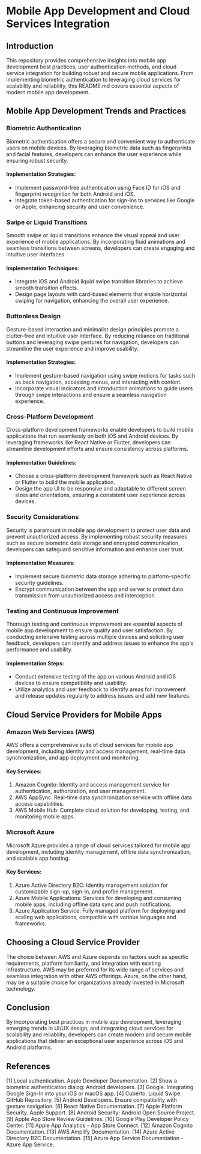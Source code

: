 # Mobile App Development and Cloud Services Integration

## Introduction

This repository provides comprehensive insights into mobile app development best practices, user authentication methods, and cloud service integration for building robust and secure mobile applications. From implementing biometric authentication to leveraging cloud services for scalability and reliability, this README.md covers essential aspects of modern mobile app development.

## Mobile App Development Trends and Practices

### Biometric Authentication
Biometric authentication offers a secure and convenient way to authenticate users on mobile devices. By leveraging biometric data such as fingerprints and facial features, developers can enhance the user experience while ensuring robust security.

#### Implementation Strategies:
- Implement password-free authentication using Face ID for iOS and fingerprint recognition for both Android and iOS.
- Integrate token-based authentication for sign-ins to services like Google or Apple, enhancing security and user convenience.

### Swipe or Liquid Transitions
Smooth swipe or liquid transitions enhance the visual appeal and user experience of mobile applications. By incorporating fluid animations and seamless transitions between screens, developers can create engaging and intuitive user interfaces.

#### Implementation Techniques:
- Integrate iOS and Android liquid swipe transition libraries to achieve smooth transition effects.
- Design page layouts with card-based elements that enable horizontal swiping for navigation, enhancing the overall user experience.

### Buttonless Design
Gesture-based interaction and minimalist design principles promote a clutter-free and intuitive user interface. By reducing reliance on traditional buttons and leveraging swipe gestures for navigation, developers can streamline the user experience and improve usability.

#### Implementation Strategies:
- Implement gesture-based navigation using swipe motions for tasks such as back navigation, accessing menus, and interacting with content.
- Incorporate visual indicators and introduction animations to guide users through swipe interactions and ensure a seamless navigation experience.

### Cross-Platform Development
Cross-platform development frameworks enable developers to build mobile applications that run seamlessly on both iOS and Android devices. By leveraging frameworks like React Native or Flutter, developers can streamline development efforts and ensure consistency across platforms.

#### Implementation Guidelines:
- Choose a cross-platform development framework such as React Native or Flutter to build the mobile application.
- Design the app UI to be responsive and adaptable to different screen sizes and orientations, ensuring a consistent user experience across devices.

### Security Considerations
Security is paramount in mobile app development to protect user data and prevent unauthorized access. By implementing robust security measures such as secure biometric data storage and encrypted communication, developers can safeguard sensitive information and enhance user trust.

#### Implementation Measures:
- Implement secure biometric data storage adhering to platform-specific security guidelines.
- Encrypt communication between the app and server to protect data transmission from unauthorized access and interception.

### Testing and Continuous Improvement
Thorough testing and continuous improvement are essential aspects of mobile app development to ensure quality and user satisfaction. By conducting extensive testing across multiple devices and soliciting user feedback, developers can identify and address issues to enhance the app's performance and usability.

#### Implementation Steps:
- Conduct extensive testing of the app on various Android and iOS devices to ensure compatibility and usability.
- Utilize analytics and user feedback to identify areas for improvement and release updates regularly to address issues and add new features.

## Cloud Service Providers for Mobile Apps

### Amazon Web Services (AWS)
AWS offers a comprehensive suite of cloud services for mobile app development, including identity and access management, real-time data synchronization, and app deployment and monitoring.

#### Key Services:
1. Amazon Cognito: Identity and access management service for authentication, authorization, and user management.
2. AWS AppSync: Real-time data synchronization service with offline data access capabilities.
3. AWS Mobile Hub: Complete cloud solution for developing, testing, and monitoring mobile apps.

### Microsoft Azure
Microsoft Azure provides a range of cloud services tailored for mobile app development, including identity management, offline data synchronization, and scalable app hosting.

#### Key Services:
1. Azure Active Directory B2C: Identity management solution for customizable sign-up, sign-in, and profile management.
2. Azure Mobile Applications: Services for developing and consuming mobile apps, including offline data sync and push notifications.
3. Azure Application Service: Fully managed platform for deploying and scaling web applications, compatible with various languages and frameworks.

## Choosing a Cloud Service Provider

The choice between AWS and Azure depends on factors such as specific requirements, platform familiarity, and integration with existing infrastructure. AWS may be preferred for its wide range of services and seamless integration with other AWS offerings. Azure, on the other hand, may be a suitable choice for organizations already invested in Microsoft technology.

## Conclusion

By incorporating best practices in mobile app development, leveraging emerging trends in UI/UX design, and integrating cloud services for scalability and reliability, developers can create modern and secure mobile applications that deliver an exceptional user experience across iOS and Android platforms.

## References

[1] Local authentication. Apple Developer Documentation.
[2] Show a biometric authentication dialog: Android developers.
[3] Google. Integrating Google Sign-In into your iOS or macOS app.
[4] Cuberto. Liquid Swipe GitHub Repository.
[5] Android Developers. Ensure compatibility with gesture navigation.
[6] React Native Documentation.
[7] Apple Platform Security. Apple Support.
[8] Android Security: Android Open Source Project.
[9] Apple App Store Review Guidelines.
[10] Google Play Developer Policy Center.
[11] Apple App Analytics - App Store Connect.
[12] Amazon Cognito Documentation.
[13] AWS Amplify Documentation.
[14] Azure Active Directory B2C Documentation.
[15] Azure App Service Documentation - Azure App Service.
